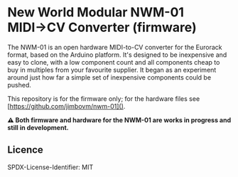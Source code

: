 # New World Modular NWM-01 MIDI→CV Converter (firmware)

The NWM-01 is an open hardware MIDI-to-CV converter for the Eurorack format, based on the Arduino platform. It's designed to be inexpensive and easy to clone, with a low component count and all components cheap to buy in multiples from your favourite supplier. It began as an experiment around just how far a simple set of inexpensive components could be pushed.

This repository is for the firmware only; for the hardware files see [https://github.com/jimbovm/nwm-01]().

**⚠ Both firmware and hardware for the NWM-01 are works in progress and still in development.**

## Licence

SPDX-License-Identifier: MIT
